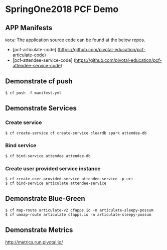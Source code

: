 # SpringOne2018 PCF Demo

## APP Manifests

`Note`: The application source code can be found at the below repos.

- [pcf-articulate-code] (https://github.com/pivotal-education/pcf-articulate-code)
- [pcf-attendee-service-code] (https://github.com/pivotal-education/pcf-attendee-service-code)

## Demonstrate cf push

```
$ cf push -f manifest.yml
```

## Demonstrate Services

### Create service

```
$ cf create-service cf create-service cleardb spark attendee-db
```

### Bind service

```
$ cf bind-service attendee attendee-db
```

### Create user provided service instance

```
$ cf create-user-provided-service attendee-service -p uri
$ cf bind-service articulate attendee-service
```

## Demonstrate Blue-Green

```
$ cf map-route articulate-v2 cfapps.io -n articulate-sleepy-possum
$ cf unmap-route articulate cfapps.io -n articulate-sleepy-possum
```

## Demonstrate Metrics

http://metrics.run.pivotal.io/

